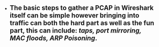 - The basic steps to gather a PCAP in Wireshark itself can be simple however bringing into traffic can both the hard part as well as the fun part, this can include: ***taps, port mirroring, MAC floods, ARP Poisoning***.
  - 
